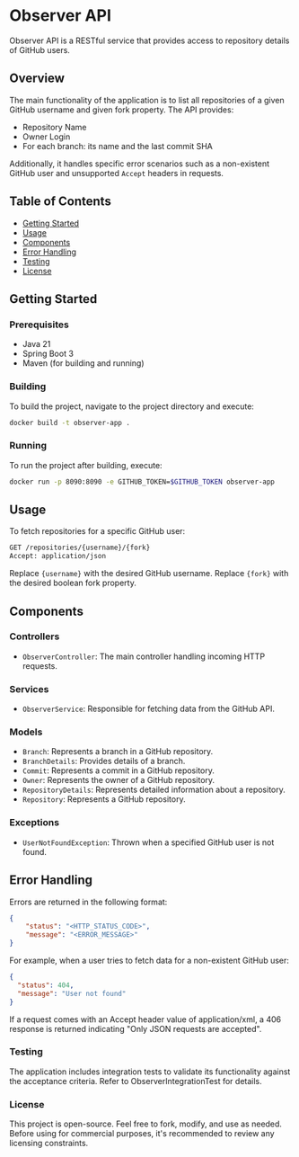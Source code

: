 # Observer API

Observer API is a RESTful service that provides access to repository details of GitHub users.

## Overview

The main functionality of the application is to list all repositories of a given GitHub username and given fork property. The API provides:

- Repository Name
- Owner Login
- For each branch: its name and the last commit SHA

Additionally, it handles specific error scenarios such as a non-existent GitHub user and unsupported `Accept` headers in requests.

## Table of Contents

- [Getting Started](#getting-started)
- [Usage](#usage)
- [Components](#components)
- [Error Handling](#error-handling)
- [Testing](#testing)
- [License](#license)

## Getting Started

### Prerequisites

- Java 21
- Spring Boot 3
- Maven (for building and running)

### Building

To build the project, navigate to the project directory and execute:

```bash
docker build -t observer-app .
```

### Running
To run the project after building, execute:
```bash
docker run -p 8090:8090 -e GITHUB_TOKEN=$GITHUB_TOKEN observer-app
```

## Usage
To fetch repositories for a specific GitHub user:
```bash
GET /repositories/{username}/{fork}
Accept: application/json
```

Replace `{username}` with the desired GitHub username.
Replace `{fork}` with the desired boolean fork property.

## **Components**

### Controllers

- `ObserverController`: The main controller handling incoming HTTP requests.

### Services

- `ObserverService`: Responsible for fetching data from the GitHub API.

### Models

- `Branch`: Represents a branch in a GitHub repository.
- `BranchDetails`: Provides details of a branch.
- `Commit`: Represents a commit in a GitHub repository.
- `Owner`: Represents the owner of a GitHub repository.
- `RepositoryDetails`: Represents detailed information about a repository.
- `Repository`: Represents a GitHub repository.

### Exceptions

- `UserNotFoundException`: Thrown when a specified GitHub user is not found.

## **Error Handling**

Errors are returned in the following format:

```json
{
    "status": "<HTTP_STATUS_CODE>",
    "message": "<ERROR_MESSAGE>"
}
```

For example, when a user tries to fetch data for a non-existent GitHub user:

```json
{
  "status": 404,
  "message": "User not found"
}
```

If a request comes with an Accept header value of application/xml, a 406 response is returned indicating "Only JSON requests are accepted".

### Testing

The application includes integration tests to validate its functionality against the acceptance criteria. Refer to ObserverIntegrationTest for details.

### License

This project is open-source. Feel free to fork, modify, and use as needed. Before using for commercial purposes, it's recommended to review any licensing constraints.

